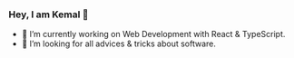 ### Hey, I am Kemal 👋

- 🔭 I’m currently working on Web Development with React & TypeScript.
- 🤔 I’m looking for all advices & tricks about software.
